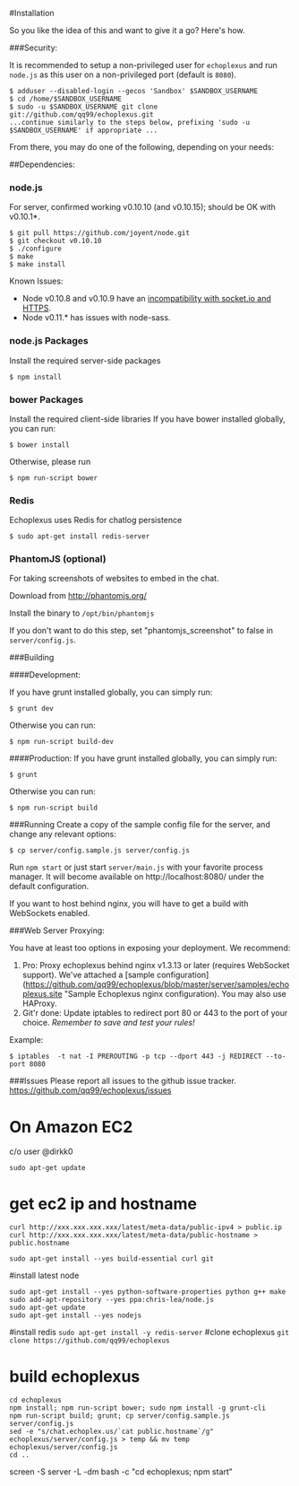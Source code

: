 #Installation

So you like the idea of this and want to give it a go? Here's how.

###Security:

It is recommended to setup a non-privileged user for `echoplexus` and run `node.js`
as this user on a non-privileged port (default is `8080`).

    $ adduser --disabled-login --gecos 'Sandbox' $SANDBOX_USERNAME
    $ cd /home/$SANDBOX_USERNAME
    $ sudo -u $SANDBOX_USERNAME git clone git://github.com/qq99/echoplexus.git
    ...continue similarly to the steps below, prefixing 'sudo -u $SANDBOX_USERNAME' if appropriate ...

From there, you may do one of the following, depending on your needs:



##Dependencies:

### node.js 

For server, confirmed working v0.10.10 (and v0.10.15); should be OK with v0.10.1*.

    $ git pull https://github.com/joyent/node.git
    $ git checkout v0.10.10
    $ ./configure
    $ make
    $ make install

Known Issues:

- Node v0.10.8 and v0.10.9 have an [incompatibility with socket.io and HTTPS](https://github.com/joyent/node/pull/5624).
- Node v0.11.* has issues with node-sass.

### node.js Packages
Install the required server-side packages

    $ npm install
### bower Packages
Install the required client-side libraries
If you have bower installed globally, you can run:

    $ bower install

Otherwise, please run

    $ npm run-script bower
### Redis

Echoplexus uses Redis for chatlog persistence

    $ sudo apt-get install redis-server

### PhantomJS (optional)

For taking screenshots of websites to embed in the chat.

Download from http://phantomjs.org/

Install the binary to `/opt/bin/phantomjs`

If you don't want to do this step, set "phantomjs_screenshot" to false in `server/config.js`. 

###Building

####Development:

If you have grunt installed globally, you can simply run:

    $ grunt dev

Otherwise you can run:

    $ npm run-script build-dev


####Production:
If you have grunt installed globally, you can simply run:

    $ grunt

Otherwise you can run:

    $ npm run-script build

###Running
Create a copy of the sample config file for the server, and change any relevant options:

    $ cp server/config.sample.js server/config.js


Run `npm start` or just start `server/main.js` with your favorite process manager.  It will become available on http://localhost:8080/ under the default configuration.

If you want to host behind nginx, you will have to get a build with WebSockets enabled.

###Web Server Proxying:

You have at least too options in exposing your deployment.  We recommend:

1. Pro: Proxy echoplexus behind nginx v1.3.13 or later (requires WebSocket
   support). We've attached a [sample configuration](https://github.com/qq99/echoplexus/blob/master/server/samples/echoplexus.site "Sample Echoplexus nginx configuration). You may also use HAProxy.
2. Git'r done: Update iptables to redirect port 80 or 443 to the port of your
   choice. *Remember to save and test your rules!*

Example:

    $ iptables  -t nat -I PREROUTING -p tcp --dport 443 -j REDIRECT --to-port 8080

###Issues
Please report all issues to the github issue tracker.
https://github.com/qq99/echoplexus/issues

# On Amazon EC2

c/o user @dirkk0

`sudo apt-get update`
 
# get ec2 ip and hostname
`curl http://xxx.xxx.xxx.xxx/latest/meta-data/public-ipv4 > public.ip`
`curl http://xxx.xxx.xxx.xxx/latest/meta-data/public-hostname > public.hostname`
 
`sudo apt-get install --yes build-essential curl git`
 
#install latest node
```
sudo apt-get install --yes python-software-properties python g++ make
sudo add-apt-repository --yes ppa:chris-lea/node.js
sudo apt-get update
sudo apt-get install --yes nodejs
```
#install redis
`sudo apt-get install -y redis-server`
#clone echoplexus
`git clone https://github.com/qq99/echoplexus`
# build echoplexus
```
cd echoplexus
npm install; npm run-script bower; sudo npm install -g grunt-cli
npm run-script build; grunt; cp server/config.sample.js server/config.js
sed -e "s/chat.echoplex.us/`cat public.hostname`/g" echoplexus/server/config.js > temp && mv temp echoplexus/server/config.js
cd ..
```
screen -S server -L -dm bash -c "cd echoplexus; npm start"
